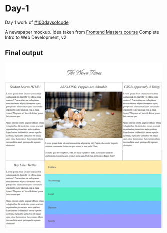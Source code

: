# Day-1

Day 1 work of [#100daysofcode](https://twitter.com/hashtag/100DaysOfCode?src=hashtag_click)

A newspaper mockup. Idea taken from [Frontend Masters course](https://frontendmasters.com/courses/web-development-v2/) Complete Intro to Web Development, v2

## Final output

![News mockup upper portion!](./img/news-mock-1.jpg "News website mockup")
![News mockup lower portion!](./img/news-mockup-2.jpg "News website mockup")
